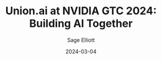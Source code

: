 ---
layout: post
title:  "Union.ai at NVIDIA GTC 2024: Building AI Together"
date:   2024-03-04
categories: post
tags: events
author: Sage Elliott
link: https://www.union.ai/blog-post/union-ai-at-nvidia-gtc-2024-building-ai-together
readon: Union.ai
published: true
---